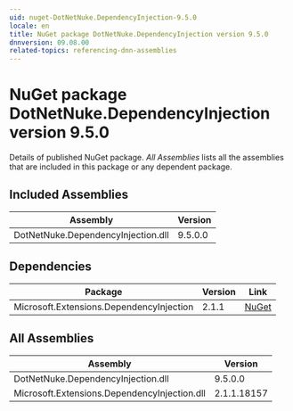 ```yaml
---
uid: nuget-DotNetNuke.DependencyInjection-9.5.0
locale: en
title: NuGet package DotNetNuke.DependencyInjection version 9.5.0
dnnversion: 09.08.00
related-topics: referencing-dnn-assemblies
---
```


# NuGet package DotNetNuke.DependencyInjection version 9.5.0
Details of published NuGet package.
*All Assemblies* lists all the assemblies that are included in this package or any dependent package.

## Included Assemblies

|Assembly|Version|
|---|---|
|DotNetNuke.DependencyInjection.dll|9.5.0.0|

## Dependencies

|Package|Version|Link|
|---|---|---|
|Microsoft.Extensions.DependencyInjection|2.1.1|[NuGet](https://www.nuget.org/packages/Microsoft.Extensions.DependencyInjection/2.1.1)|

## All Assemblies

|Assembly|Version|
|---|---|
|DotNetNuke.DependencyInjection.dll|9.5.0.0|
|Microsoft.Extensions.DependencyInjection.dll|2.1.1.18157|

